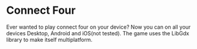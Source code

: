 # Connect Four
Ever wanted to play connect four on your device? Now you can on all your devices Desktop, Android and iOS(not tested). The game uses the LibGdx library to make itself multiplatform.
